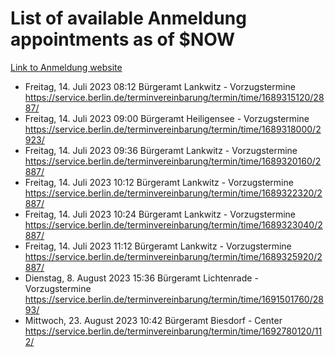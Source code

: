 # List of available Anmeldung appointments as of $NOW
[Link to Anmeldung website](https://service.berlin.de/terminvereinbarung/termin/tag.php?termin=1&anliegen[]=120686&dienstleisterlist=122210,122217,327316,122219,327312,122227,327314,122231,327346,122243,327348,122254,122252,329742,122260,329745,122262,329748,122271,327278,122273,327274,122277,327276,330436,122280,327294,122282,327290,122284,327292,122291,327270,122285,327266,122286,327264,122296,327268,150230,329760,122297,327286,122294,327284,122312,329763,122314,329775,122304,327330,122311,327334,122309,327332,317869,122281,327352,122279,329772,122283,122276,327324,122274,327326,122267,329766,122246,327318,122251,327320,122257,327322,122208,327298,122226,327300&herkunft=http%3A%2F%2Fservice.berlin.de%2Fdienstleistung%2F120686%2F)
- Freitag, 14. Juli 2023 08:12 Bürgeramt Lankwitz - Vorzugstermine https://service.berlin.de/terminvereinbarung/termin/time/1689315120/2887/
- Freitag, 14. Juli 2023 09:00 Bürgeramt Heiligensee - Vorzugstermine https://service.berlin.de/terminvereinbarung/termin/time/1689318000/2923/
- Freitag, 14. Juli 2023 09:36 Bürgeramt Lankwitz - Vorzugstermine https://service.berlin.de/terminvereinbarung/termin/time/1689320160/2887/
- Freitag, 14. Juli 2023 10:12 Bürgeramt Lankwitz - Vorzugstermine https://service.berlin.de/terminvereinbarung/termin/time/1689322320/2887/
- Freitag, 14. Juli 2023 10:24 Bürgeramt Lankwitz - Vorzugstermine https://service.berlin.de/terminvereinbarung/termin/time/1689323040/2887/
- Freitag, 14. Juli 2023 11:12 Bürgeramt Lankwitz - Vorzugstermine https://service.berlin.de/terminvereinbarung/termin/time/1689325920/2887/
- Dienstag, 8. August 2023 15:36 Bürgeramt Lichtenrade - Vorzugstermine https://service.berlin.de/terminvereinbarung/termin/time/1691501760/2893/
- Mittwoch, 23. August 2023 10:42 Bürgeramt Biesdorf - Center https://service.berlin.de/terminvereinbarung/termin/time/1692780120/112/
